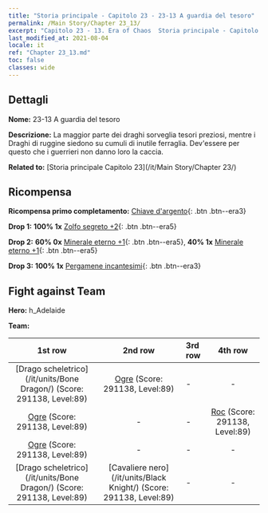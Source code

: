 ```yaml
---
title: "Storia principale - Capitolo 23 - 23-13 A guardia del tesoro"
permalink: /Main Story/Chapter 23_13/
excerpt: "Capitolo 23 - 13. Era of Chaos  Storia principale - Capitolo 23_13. 23-13 A guardia del tesoro"
last_modified_at: 2021-08-04
locale: it
ref: "Chapter 23_13.md"
toc: false
classes: wide
---
```


## Dettagli

 **Nome:** 23-13 A guardia del tesoro

 **Descrizione:** La maggior parte dei draghi sorveglia tesori preziosi, mentre i Draghi di ruggine siedono su cumuli di inutile ferraglia. Dev'essere per questo che i guerrieri non danno loro la caccia.

 **Related to:** [Storia principale Capitolo 23](/it/Main Story/Chapter 23/)

## Ricompensa

 **Ricompensa primo completamento:** [Chiave d'argento](/ItemsIT/con_693/){: .btn .btn--era3}

 **Drop 1:** **100% 1x** [Zolfo segreto +2](/ItemsIT/mat_78/){: .btn .btn--era5}

 **Drop 2:** **60% 0x** [Minerale eterno +1](/ItemsIT/mat_68/){: .btn .btn--era5}, **40% 1x** [Minerale eterno +1](/ItemsIT/mat_68/){: .btn .btn--era5}

 **Drop 3:** **100% 1x** [Pergamene incantesimi](/ItemsIT/con_694/){: .btn .btn--era3}


## Fight against Team
 **Hero:** h_Adelaide

 **Team:**


  | 1st row | 2nd row | 3rd row | 4th row |
  |:----:|:----:|:----|:----:|
  | [Drago scheletrico](/it/units/Bone Dragon/) (Score: 291138, Level:89)  | [Ogre](/it/units/Ogre/) (Score: 291138, Level:89)  | - | - |
  | [Ogre](/it/units/Ogre/) (Score: 291138, Level:89)  | - | - | [Roc](/it/units/Roc/) (Score: 291138, Level:89)  |
  | [Ogre](/it/units/Ogre/) (Score: 291138, Level:89)  | - | - | - |
  | [Drago scheletrico](/it/units/Bone Dragon/) (Score: 291138, Level:89)  | [Cavaliere nero](/it/units/Black Knight/) (Score: 291138, Level:89)  | - | - |


